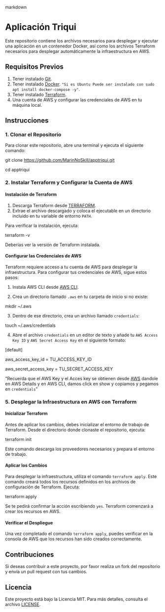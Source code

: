  markdown
# Aplicación Triqui

Este repositorio contiene los archivos necesarios para desplegar y ejecutar una aplicación en un contenedor Docker, así como los archivos Terraform necesarios para desplegar automáticamente la infraestructura en AWS.

## Requisitos Previos

1. Tener instalado [Git](https://git-scm.com/).
2. Tener instalado [Docker](https://www.docker.com/get-started).
`"Si es Ubuntu Puede ser instalado con sudo apt install docker-compose -y"`.
3. Tener instalado [Terraform](https://www.terraform.io/downloads).
4. Una cuenta de AWS y configurar las credenciales de AWS en tu máquina local.

## Instrucciones

### 1. Clonar el Repositorio

Para clonar este repositorio, abre una terminal y ejecuta el siguiente comando:


git clone https://github.com/MarinNoSkill/apptriqui.git

cd apptriqui


### 2. Instalar Terraform y Configurar la Cuenta de AWS

#### Instalación de Terraform

1. Descarga Terraform desde [TERRAFORM](https://www.terraform.io/downloads).
2. Extrae el archivo descargado y coloca el ejecutable en un directorio incluido en tu variable de entorno `PATH`.

Para verificar la instalación, ejecuta:


terraform -v


Deberías ver la versión de Terraform instalada.

#### Configurar las Credenciales de AWS

Terraform requiere acceso a tu cuenta de AWS para desplegar la infraestructura. Para configurar tus credenciales de AWS, sigue estos pasos:

1. Instala AWS CLI desde [AWS CLI](https://docs.aws.amazon.com/cli/latest/userguide/getting-started-install.html).

2. Crea un directorio llamado `.aws` en tu carpeta de inicio si no existe:


mkdir ~/.aws


3. Dentro de ese directorio, crea un archivo llamado `credentials`:


touch ~/.aws/credentials


4. Abre el archivo `credentials` en un editor de texto y añade tu `AWS Access Key ID` y `AWS Secret Access Key` en el siguiente formato:


[default]

aws_access_key_id = TU_ACCESS_KEY_ID

aws_secret_access_key = TU_SECRET_ACCESS_KEY


"Recuerda que el AWS Key y el Acces key se obtienen desde [AWS](https://awsacademy.instructure.com/courses/70699/modules/items/6308904) 
dandole en AWS Details y en AWS CLI, damos click en show y copiamos y pegamos en `credentials`"

### 5. Desplegar la Infraestructura en AWS con Terraform

#### Inicializar Terraform

Antes de aplicar los cambios, debes inicializar el entorno de trabajo de Terraform. Desde el directorio donde clonaste el repositorio, ejecuta:


terraform init


Este comando descarga los proveedores necesarios y prepara el entorno de trabajo.

#### Aplicar los Cambios

Para desplegar la infraestructura, utiliza el comando `terraform apply`. Este comando creará todos los recursos definidos en los archivos de configuración de Terraform. Ejecuta:


terraform apply


Se te pedirá confirmar la acción escribiendo `yes`. Terraform comenzará a crear los recursos en AWS.

#### Verificar el Despliegue

Una vez completado el comando `terraform apply`, puedes verificar en la consola de AWS que los recursos han sido creados correctamente.

## Contribuciones

Si deseas contribuir a este proyecto, por favor realiza un fork del repositorio y envía un pull request con tus cambios.

## Licencia

Este proyecto está bajo la Licencia MIT. Para más detalles, consulta el archivo [LICENSE](LICENSE).
